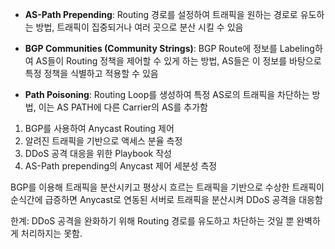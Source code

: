 - **AS-Path Prepending**: Routing 경로를 설정하여 트래픽을 원하는 경로로 유도하는 방법, 트래픽이 집중되거나 여러 곳으로 분산 시킬 수 있음

- **BGP Communities (Community Strings)**: BGP Route에 정보를 Labeling하여 AS들이 Routing 정책을 제어할 수 있게 하는 방법, AS들은 이 정보를 바탕으로 특정 정책을 식별하고 적용할 수 있음

- **Path Poisoning**: Routing Loop를 생성하여 특정 AS로의 트래픽을 차단하는 방법, 이는 AS PATH에 다른 Carrier의 AS를 추가함

1. BGP를 사용하여 Anycast Routing 제어
2. 알려진 트래픽을 기반으로 액세스 분율 측정
3. DDoS 공격 대응을 위한 Playbook 작성
4. AS-Path prepending의 Anycast 제어 세분성 측정

BGP를 이용해 트래픽을 분산시키고 평상시 흐르는 트래픽을 기반으로 수상한 트래픽이 순식간에 급증하면 Anycast로 연동된 서버로 트래픽을 분산시켜 DDoS 공격을 대응함

한계: DDoS 공격을 완화하기 위해 Routing 경로를 유도하고 차단하는 것일 뿐 완벽하게 처리하지는 못함.
